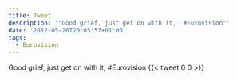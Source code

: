 ```yaml
---
title: Tweet
description: '"Good grief, just get on with it,  #Eurovision"'
date: '2012-05-26T20:05:57+01:00'
tags:
  - Eurovision
---
```

Good grief, just get on with it,  #Eurovision
      {{< tweet 0 0 >}}
    
